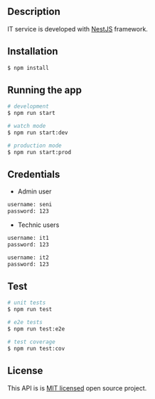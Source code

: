 ## Description

IT service is developed with [NestJS](https://github.com/nestjs/nest) framework.

## Installation

```bash
$ npm install
```

## Running the app

```bash
# development
$ npm run start

# watch mode
$ npm run start:dev

# production mode
$ npm run start:prod
```

## Credentials
- Admin user
```bash
username: seni
password: 123
```

- Technic users
```bash
username: it1
password: 123

username: it2
password: 123
```


## Test

```bash
# unit tests
$ npm run test

# e2e tests
$ npm run test:e2e

# test coverage
$ npm run test:cov
```

## License

This API is is [MIT licensed](LICENSE) open source project.
